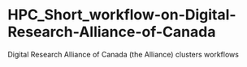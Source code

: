 # HPC_Short_workflow-on-Digital-Research-Alliance-of-Canada
Digital Research Alliance of Canada (the Alliance) clusters workflows
